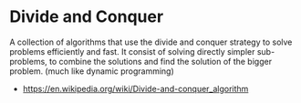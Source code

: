 # Divide and Conquer

A collection of algorithms that use the divide and conquer strategy to solve problems efficiently and fast.
It consist of solving directly simpler sub-problems, to combine the solutions and find the solution of the bigger problem. (much like dynamic programming)

* <https://en.wikipedia.org/wiki/Divide-and-conquer_algorithm>
